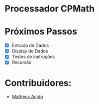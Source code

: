 # Processador CPMath

# Próximos Passos
- [x] Entrada de Dados
- [x] Display de Dados
- [x] Testes de instruções
- [x] Recursão

# Contribuidores:
- [Matheus Anido](https://github.com/MathAnido)
